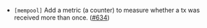- `[mempool]` Add a metric (a counter) to measure whether a tx was received more than once.
  ([\#634](https://github.com/depinnetwork/por-consensus/pull/634))